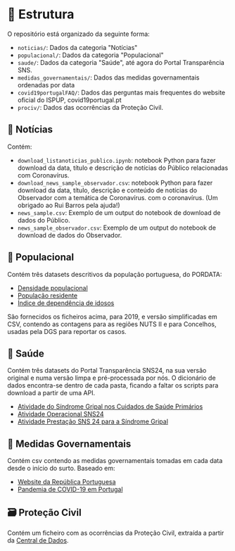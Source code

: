 # 🧱 Estrutura

O repositório está organizado da seguinte forma:
+ `noticias/`: Dados da categoria "Notícias"
+ `populacional/`: Dados da categoria "Populacional"
+ `saude/`: Dados da categoria "Saúde", até agora do Portal Transparência SNS. 
+ `medidas_governamentais/`: Dados das medidas governamentais ordenadas por data
+ `covid19portugalFAQ/`: Dados das perguntas mais frequentes do website oficial do ISPUP, covid19portugal.pt
+ `prociv/`: Dados das ocorrências da Proteção Civil. 

## 📰 Notícias

Contém: 

+ `download_listanoticias_publico.ipynb`: notebook Python para fazer download da data, título e descrição de notícias do Público relacionadas com Coronavírus.
+ `download_news_sample_observador.csv`: notebook Python para fazer download da data, título, descrição e conteúdo de notícias do Observador com a temática de Coronavírus.
com o coronavírus. (Um obrigado ao Rui Barros pela ajuda!)
+ `news_sample.csv`: Exemplo de um output do notebook de download de dados do Público.
+ `news_sample_observador.csv`: Exemplo de um output do notebook de download de dados do Observador.

## 🧑 Populacional

Contém três datasets descritivos da população portuguesa, do PORDATA:

- [Densidade populacional](https://www.pordata.pt/Municipios/Densidade+populacional-452)
- [População residente](https://www.pordata.pt/Municipios/População+residente++estimativas+a+31+de+Dezembro-120)
- [Índice de dependência de idosos](https://www.pordata.pt/Municipios/%C3%8Dndice+de+depend%C3%AAncia+de+idosos-461)

São fornecidos os ficheiros acima, para 2019, e versão simplificadas em CSV, contendo as contagens para as regiões NUTS II e para Concelhos, usadas pela DGS para reportar os casos.

## 🏥 Saúde

Contém três datasets do Portal Transparência SNS24, na sua versão original e numa versão limpa e pré-processada por nós. O dicionário de dados encontra-se dentro de cada pasta, ficando a faltar os scripts para download a partir de uma API.

- [Atividade do Síndrome Gripal nos Cuidados de Saúde Primários](https://transparencia.sns.gov.pt/explore/dataset/atendimentos-nos-csp-gripe/export/?disjunctive.ars&sort=dia)
- [Atividade Operacional SNS24](https://transparencia.sns.gov.pt/explore/dataset/atividade-operacional-sns-24/table/?sort=periodo)
- [Atividade Prestação SNS 24 para a Síndrome Gripal](https://transparencia.sns.gov.pt/explore/dataset/atividade-prestacao-sns-24-para-a-sindrome-gripal/table/?sort=periodo)






## :bank: Medidas Governamentais

Contém csv contendo as medidas governamentais tomadas em cada data desde o início do surto. Baseado em:

- [Website da República Portuguesa](https://www.portugal.gov.pt/)
- [Pandemia de COVID-19 em Portugal](https://pt.m.wikipedia.org/wiki/Pandemia_de_COVID-19_em_Portugal)

## 🗃️ Proteção Civil

Contém um ficheiro com as ocorrências da Proteção Civil, extraída a partir da [Central de Dados](https://github.com/centraldedados/protecao_civil/). 

